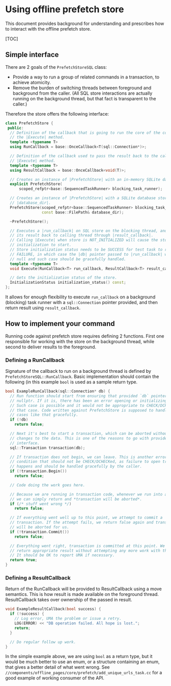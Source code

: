 # Using offline prefetch store

This document provides background for understanding and prescribes how to
interact with the offline prefetch store.

[TOC]

## Simple interface

There are 2 goals of the `PrefetchStoreSQL` class:

* Provide a way to run a group of related commands in a transaction, to achieve
  atomicity.
* Remove the burden of switching threads between foreground and background from
  the caller. (All SQL store interactions are actually running on the background
  thread, but that fact is transparent to the caller.)

Therefore the store offers the following interface:

```cpp
class PrefetchStore {
 public:
  // Definition of the callback that is going to run the core of the command in
  // the |Execute| method.
  template <typename T>
  using RunCallback = base::OnceCallback<T(sql::Connection*)>;

  // Definition of the callback used to pass the result back to the caller of
  // |Execute| method.
  template <typename T>
  using ResultCallback = base::OnceCallback<void(T)>;

  // Creates an instance of |PrefetchStore| with an in-memory SQLite database.
  explicit PrefetchStore(
      scoped_refptr<base::SequencedTaskRunner> blocking_task_runner);

  // Creates an instance of |PrefetchStore| with a SQLite database stored in
  // |database_dir|.
  PrefetchStore(scoped_refptr<base::SequencedTaskRunner> blocking_task_runner,
                const base::FilePath& database_dir);

  ~PrefetchStore();

  // Executes a |run_callback| on SQL store on the blocking thread, and posts
  // its result back to calling thread through |result_callback|.
  // Calling |Execute| when store is NOT_INITIALIZED will cause the store
  // initialization to start.
  // Store initialization status needs to be SUCCESS for test task to run, or
  // FAILURE, in which case the |db| pointer passed to |run_callback| will be
  // null and such case should be gracefully handled.
  template <typename T>
  void Execute(RunCallback<T> run_callback, ResultCallback<T> result_callback);

  // Gets the initialization status of the store.
  InitializationStatus initialization_status() const;
};
```

It allows for enough flexibility to execute `run_callback` on a background
(blocking) task runner with a `sql::Connection` pointer provided, and then
return result using `result_callback`.

## How to implement your command

Running code against prefetch store requires defining 2 functions. First one
responsible for working with the store on the background thread, while second to
deliver results to the foreground.

### Defining a RunCallback

Signature of the callback to run on a background thread is defined by
`PrefetchStoreSQL::RunCallback`. Basic implementation should contain the
following (in this example `bool` is used as a sample return type.

```cpp
bool ExampleRunCallback(sql::Connection* db) {
  // Run function should start from ensuring that provided `db` pointer is not
  // nullptr. If it is, there has been an error opening or initializing the DB.
  // Such case is possible and it would not be appropriate to CHECK/DCHECK in
  // that case. Code written against PrefetchStore is supposed to handle error
  // cases like that gracefully.
  if (!db)
    return false;

  // Next it's best to start a transaction, which can be aborted without making
  // changes to the data. This is one of the reasons to go with provided store
  // interface.
  sql::Transaction transaction(db);

  // If transaction does not begin, we can leave. This is another error
  // condition that should not be CHECK/DCHECKed, as failure to open transaction
  // happens and should be handled gracefully by the caller.
  if (!transaction.Begin())
    return false;

  // Code doing the work goes here.

  // Because we are running in transaction code, whenever we run into an error,
  // we can simply return and *transaction will be aborted*.
  if (/* stuff went wrong */)
    return false;

  // If everything went well up to this point, we attempt to commit a
  // transaction. If the attempt fails, we return false again and transaction
  // will be aborted for us.
  if (!transaction.Commit())
    return false;

  // Everything went right, transaction is committed at this point. We should
  // return appropriate result without attempting any more work with the DB.
  // It should be OK to report UMA if necessary.
  return true;
}
```

### Defining a ResultCallback

Return of the RunCallback will be provided to ResultCallback using a move
semantics. This is how result is made available on the foreground thread.
ResultCallback takes over ownership of the passed in result.

```cpp
void ExampleResultCallback(bool success) {
  if (!success) {
    // Log error, UMA the problem or issue a retry.
    LOG(ERROR) << "DB operation failed. All hope is lost.";
    return;
  }

  // Do regular follow up work.
}
```

In the simple example above, we are using `bool` as a return type, but it would
be much better to use an enum, or a structure containing an enum, that gives a
better detail of what went wrong.
See `//components/offline_pages/core/prefetch/add_unique_urls_task.cc` for a
good example of working consumer of the API.

